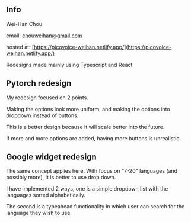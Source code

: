 ## Info
Wei-Han Chou

email: chouweihan@gmail.com

hosted at: [https://picovoice-weihan.netlify.app/](https://picovoice-weihan.netlify.app/)

Redesigns made mainly using Typescript and React

## Pytorch redesign
My redesign focused on 2 points.

Making the options look more uniform, and making the options into dropdown instead of buttons.

This is a better design because it will scale better into the future. 

If more and more options are added, having more buttons is unrealistic.


## Google widget redesign
The same concept applies here. With focus on "7-20" languages (and possibly more),
It is better to use drop down.

I have implemented 2 ways, one is a simple dropdown list with the languages sorted alphabetically.

The second is a typeahead functionality in which user can search for the language they wish to use.
